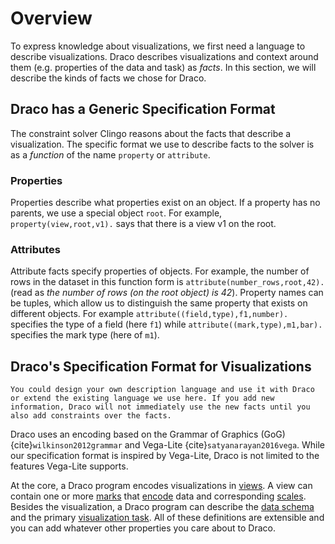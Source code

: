# Overview

To express knowledge about visualizations, we first need a language to describe visualizations. Draco describes visualizations and context around them (e.g. properties of the data and task) as _facts_. In this section, we will describe the kinds of facts we chose for Draco.

## Draco has a Generic Specification Format

The constraint solver Clingo reasons about the facts that describe a visualization. The specific format we use to describe facts to the solver is as a _function_ of the name `property` or `attribute`.

### Properties

Properties describe what properties exist on an object. If a property has no parents, we use a special object `root`. For example, `property(view,root,v1).` says that there is a view v1 on the root.

### Attributes

Attribute facts specify properties of objects. For example, the number of rows in the dataset in this function form is `attribute(number_rows,root,42).` (read as _the number of rows (on the root object) is 42_). Property names can be tuples, which allow us to distinguish the same property that exists on different objects. For example `attribute((field,type),f1,number).` specifies the type of a field (here `f1`) while `attribute((mark,type),m1,bar).` specifies the mark type (here of `m1`).

## Draco's Specification Format for Visualizations

```{note}
You could design your own description language and use it with Draco or extend the existing language we use here. If you add new information, Draco will not immediately use the new facts until you also add constraints over the facts.
```

Draco uses an encoding based on the Grammar of Graphics (GoG) {cite}`wilkinson2012grammar` and Vega-Lite {cite}`satyanarayan2016vega`. While our specification format is inspired by Vega-Lite, Draco is not limited to the features Vega-Lite supports.

At the core, a Draco program encodes visualizations in [views](view.md). A view can contain one or more [marks](mark.md) that [encode](encoding.md) data and corresponding [scales](scale.md). Besides the visualization, a Draco program can describe the [data schema](schema.md) and the primary [visualization task](task.md). All of these definitions are extensible and you can add whatever other properties you care about to Draco.
